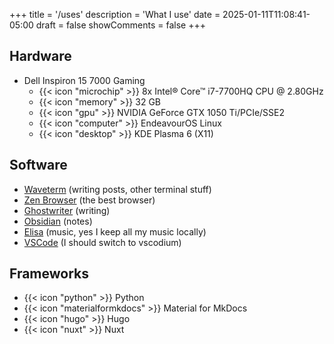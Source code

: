 +++
title = '/uses'
description = 'What I use'
date = 2025-01-11T11:08:41-05:00
draft = false
showComments = false
+++

## Hardware

- Dell Inspiron 15 7000 Gaming
  - {{< icon "microchip" >}} 8x Intel® Core™ i7-7700HQ CPU @ 2.80GHz
  - {{< icon "memory" >}} 32 GB
  - {{< icon "gpu" >}} NVIDIA GeForce GTX 1050 Ti/PCIe/SSE2
  - {{< icon "computer" >}} EndeavourOS Linux
  - {{< icon "desktop" >}} KDE Plasma 6 (X11)

## Software

- [Waveterm](https://waveterm.dev) (writing posts, other terminal stuff)
- [Zen Browser](https://zen-browser.app) (the best browser)
- [Ghostwriter](https://kde.github.io/ghostwriter/) (writing)
- [Obsidian](https://obsidian.md) (notes)
- [Elisa](https://apps.kde.org/elisa/) (music, yes I keep all my music locally)
- [VSCode](https://code.visualstudio.com/) (I should switch to vscodium)

## Frameworks

- {{< icon "python" >}} Python
- {{< icon "materialformkdocs" >}} Material for MkDocs
- {{< icon "hugo" >}} Hugo
- {{< icon "nuxt" >}} Nuxt

